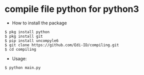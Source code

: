 # compile file python for python3

* How to install the package
```
$ pkg install python
$ pkg install git
$ pip install uncompyle6
$ git clone https://github.com/Edi-ID/compiling.git
$ cd compiling
```

* Usage:
```
$ python main.py
```